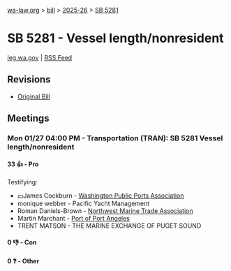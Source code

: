 [wa-law.org](/) > [bill](/bill/) > [2025-26](/bill/2025-26/) > [SB 5281](/bill/2025-26/sb/5281/)

# SB 5281 - Vessel length/nonresident
[leg.wa.gov](https://app.leg.wa.gov/billsummary?BillNumber=5281&Year=2025&Initiative=false) | [RSS Feed](./rss.xml)

## Revisions
* [Original Bill](1/)

## Meetings
### Mon 01/27 04:00 PM - Transportation (TRAN): SB 5281 Vessel length/nonresident
#### 33 👍 - Pro
Testifying:
* 💵James Cockburn - [Washington Public Ports Association](/org/washington_public_ports_association/)
* monique webber - Pacific Yacht Management
* Roman Daniels-Brown - [Northwest Marine Trade Association](/org/northwest_marine_trade_association/)
* Martin Marchant - [Port of Port Angeles](/org/port_of_port_angeles/)
* TRENT MATSON - THE MARINE EXCHANGE OF PUGET SOUND

#### 0 👎 - Con

#### 0 ❓ - Other
